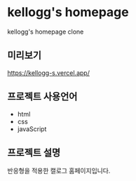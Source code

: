 # kellogg's homepage
kellogg's homepage clone


## 미리보기
https://kellogg-s.vercel.app/

## 프로젝트 사용언어

+ html
+ css
+ javaScript

## 프로젝트 설명

반응형을 적용한 캘로그 홈페이지입니다.

